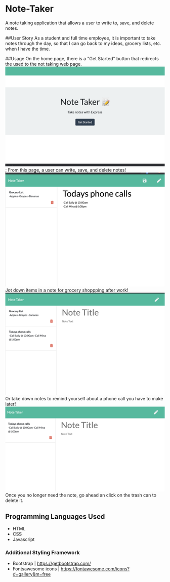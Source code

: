 # Note-Taker
A note taking application that allows a user to write to, save, and delete notes.

##User Story
As a student and full time employee, it is important to take notes through the day, so that I can go back to my ideas, grocery lists, etc. when I have the time.

##Usage 
On the home page, there is a "Get Started" button that redirects the used to the not taking web page. 
![Note Home](home.png);
From this page, a user can write, save, and delete notes!
![write](writeTask.png)
Jot down items in a  note for grocery shoppping after work!
![two tasks](twoTasks.png)
Or take down notes to remind yourself about a phone call you have to make later!
![delete](delete.png)
Once you no longer need the note, go ahead an click on the trash can to delete it.



## Programming Languages Used
* HTML
* CSS
* Javascript

### Additional Styling Framework 
* Bootstrap | https://getbootstrap.com/
* Fontsawesome icons | https://fontawesome.com/icons?d=gallery&m=free
